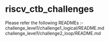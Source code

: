 # riscv_ctb_challenges

Please refer the following READMEs :-
challenge_level1/challenge1_logical/README.md
challenge_level1/challenge2_loop/README.md
